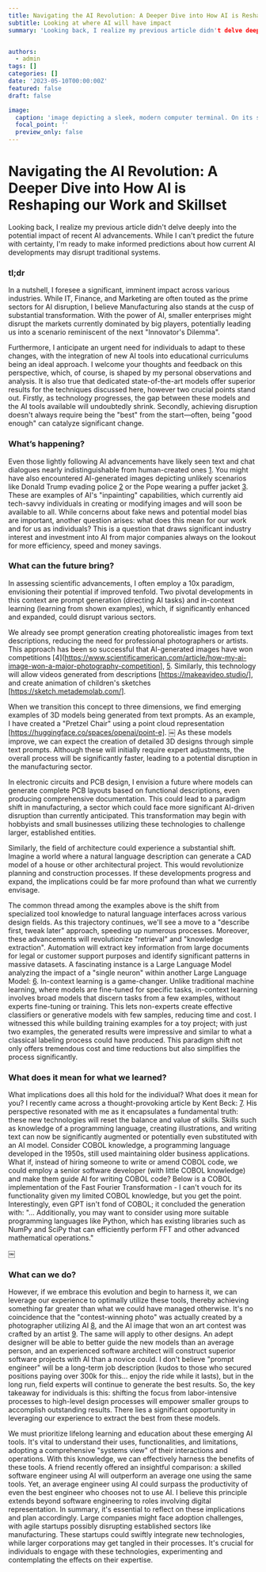 ```yaml
---
title: Navigating the AI Revolution: A Deeper Dive into How AI is Reshaping our Work and Skillset
subtitle: Looking at where AI will have impact
summary: 'Looking back, I realize my previous article didn't delve deeply into the potential impact of recent AI advancements. While I can't predict the future with certainty, I'm ready to make informed predictions about how current AI developments may disrupt traditional systems.In a nutshell, I foresee a significant, imminent impact across various industries. While IT, Finance, and Marketing are often touted as the prime sectors for AI disruption, I believe Manufacturing also stands at the cusp of substantial transformation. With the power of AI, smaller enterprises might disrupt the markets currently dominated by big players, potentially leading us into a scenario reminiscent of the next "Innovator's Dilemma". Furthermore, I anticipate an urgent need for individuals to adapt to these changes, with the integration of new AI tools into educational curriculums being an ideal approach.'


authors:
  - admin
tags: []
categories: []
date: '2023-05-10T00:00:00Z'
featured: false
draft: false

image:
  caption: 'image depicting a sleek, modern computer terminal. On its screen, display a vibrant, complex neural network visualization. Emerging from the screen, show a variety of tangible outputs in the form of physical objects: a piece of text morphing into a book, a digital design transforming into a 3D model, and an image turning into a real photograph.'
  focal_point: ''
  preview_only: false
---
```





# Navigating the AI Revolution: A Deeper Dive into How AI is Reshaping our Work and Skillset

Looking back, I realize my previous article didn't delve deeply into the potential impact of recent AI advancements. While I can't predict the future with certainty, I'm ready to make informed predictions about how current AI developments may disrupt traditional systems.


### tl;dr
In a nutshell, I foresee a significant, imminent impact across various industries. While IT, Finance, and Marketing are often touted as the prime sectors for AI disruption, I believe Manufacturing also stands at the cusp of substantial transformation. With the power of AI, smaller enterprises might disrupt the markets currently dominated by big players, potentially leading us into a scenario reminiscent of the next "Innovator's Dilemma".

Furthermore, I anticipate an urgent need for individuals to adapt to these changes, with the integration of new AI tools into educational curriculums being an ideal approach.
I welcome your thoughts and feedback on this perspective, which, of course, is shaped by my personal observations and analysis. 
It is also true that dedicated state-of-the-art models offer superior results for the techniques discussed here, however two crucial points stand out. Firstly, as technology progresses, the gap between these models and the AI tools available will undoubtedly shrink. Secondly, achieving disruption doesn't always require being the "best" from the start—often, being "good enough" can catalyze significant change.


### What’s happening?

Even those lightly following AI advancements have likely seen text and chat dialogues nearly indistinguishable from human-created ones [1](https://openai.com/blog/chatgpt). You might have also encountered AI-generated images depicting unlikely scenarios like Donald Trump evading police [2](https://www.bbc.com/news/world-us-canada-65069316) or the Pope wearing a puffer jacket [3](https://www.newscientist.com/article/2366312-should-you-be-worried-that-an-ai-picture-of-the-pope-went-viral/). These are examples of AI's "inpainting" capabilities, which currently aid tech-savvy individuals in creating or modifying images and will soon be available to all.
While concerns about fake news and potential model bias are important, another question arises: what does this mean for our work and for us as individuals? This is a question that draws significant industry interest and investment into AI from major companies always on the lookout for more efficiency, speed and money savings.

### What can the future bring?

In assessing scientific advancements, I often employ a 10x paradigm, envisioning their potential if improved tenfold. Two pivotal developments in this context are prompt generation (directing AI tasks) and in-context learning (learning from shown examples), which, if significantly enhanced and expanded, could disrupt various sectors.

We already see prompt generation creating photorealistic images from text descriptions, reducing the need for professional photographers or artists. This approach has been so successful that AI-generated images have won competitions [4](https://www.scientificamerican.com/article/how-my-ai-image-won-a-major-photography-competition], [5](https://www.nytimes.com/2022/09/02/technology/ai-artificial-intelligence-artists.html). Similarly, this technology will allow videos generated from descriptions [https://makeavideo.studio/], and create animation of children's sketches [https://sketch.metademolab.com/].

When we transition this concept to three dimensions, we find emerging examples of 3D models being generated from text prompts. As an example, I have created a "Pretzel Chair" using a point cloud representation [https://huggingface.co/spaces/openai/point-e].
￼
As these models improve, we can expect the creation of detailed 3D designs through simple text prompts. Although these will initially require expert adjustments, the overall process will be significantly faster, leading to a potential disruption in the manufacturing sector.

In electronic circuits and PCB design, I envision a future where models can generate complete PCB layouts based on functional descriptions, even producing comprehensive documentation. This could lead to a paradigm shift in manufacturing, a sector which could face more significant AI-driven disruption than currently anticipated. This transformation may begin with hobbyists and small businesses utilizing these technologies to challenge larger, established entities.

Similarly, the field of architecture could experience a substantial shift. Imagine a world where a natural language description can generate a CAD model of a house or other architectural project. This would revolutionize planning and construction processes. If these developments progress and expand, the implications could be far more profound than what we currently envisage.


The common thread among the examples above is the shift from specialized tool knowledge to natural language interfaces across various design fields. As this trajectory continues, we'll see a move to a "describe first, tweak later" approach, speeding up numerous processes.
Moreover, these advancements will revolutionize "retrieval" and "knowledge extraction". Automation will extract key information from large documents for legal or customer support purposes and identify significant patterns in massive datasets. A fascinating instance is a Large Language Model analyzing the impact of a "single neuron" within another Large Language Model: [6](https://openaipublic.blob.core.windows.net/neuron-explainer/paper/index.html).
In-context learning is a game-changer. Unlike traditional machine learning, where models are fine-tuned for specific tasks, in-context learning involves broad models that discern tasks from a few examples, without experts fine-tuning or training. This lets non-experts create effective classifiers or generative models with few samples, reducing time and cost. I witnessed this while building training examples for a toy project; with just two examples, the generated results were impressive and similar to what a classical labeling process could have produced. This paradigm shift not only offers tremendous cost and time reductions but also simplifies the process significantly.

### What does it mean for what we learned?

What implications does all this hold for the individual? What does it mean for you? I recently came across a thought-provoking article by Kent Beck: [7](https://tidyfirst.substack.com/p/90-of-my-skills-are-now-worth-0). His perspective resonated with me as it encapsulates a fundamental truth: these new technologies will reset the balance and value of skills. Skills such as knowledge of a programming language, creating illustrations, and writing text can now be significantly augmented or potentially even substituted with an AI model.
Consider COBOL knowledge, a programming language developed in the 1950s, still used maintaining older business applications. What if, instead of hiring someone to write or amend COBOL code, we could employ a senior software developer (with little COBOL knowledge) and make them guide AI for writing COBOL code? Below is a COBOL implementation of the Fast Fourier Transformation - I can't vouch for its functionality given my limited COBOL knowledge, but you get the point.
Interestingly, even GPT isn't fond of COBOL; it concluded the generation with: "... Additionally, you may want to consider using more suitable programming languages like Python, which has existing libraries such as NumPy and SciPy that can efficiently perform FFT and other advanced mathematical operations."

￼

### What can we do?

However, if we embrace this evolution and begin to harness it, we can leverage our experience to optimally utilize these tools, thereby achieving something far greater than what we could have managed otherwise. It's no coincidence that the "contest-winning photo" was actually created by a photographer utilizing AI [8](https://www.scientificamerican.com/article/how-my-ai-image-won-a-major-photography-competition/), and the AI image that won an art contest was crafted by an artist [9](https://www.nytimes.com/2022/09/02/technology/ai-artificial-intelligence-artists.html). The same will apply to other designs. An adept designer will be able to better guide the new models than an average person, and an experienced software architect will construct superior software projects with AI than a novice could. I don't believe "prompt engineer" will be a long-term job description (kudos to those who secured positions paying over 300k for this... enjoy the ride while it lasts), but in the long run, field experts will continue to generate the best results.
So, the key takeaway for individuals is this: shifting the focus from labor-intensive processes to high-level design processes will empower smaller groups to accomplish outstanding results. There lies a significant opportunity in leveraging our experience to extract the best from these models.



We must prioritize lifelong learning and education about these emerging AI tools. It's vital to understand their uses, functionalities, and limitations, adopting a comprehensive "systems view" of their interactions and operations. With this knowledge, we can effectively harness the benefits of these tools.
A friend recently offered an insightful comparison: a skilled software engineer using AI will outperform an average one using the same tools. Yet, an average engineer using AI could surpass the productivity of even the best engineer who chooses not to use AI. I believe this principle extends beyond software engineering to roles involving digital representation.
In summary, it's essential to reflect on these implications and plan accordingly. Large companies might face adoption challenges, with agile startups possibly disrupting established sectors like manufacturing. These startups could swiftly integrate new technologies, while larger corporations may get tangled in their processes. It's crucial for individuals to engage with these technologies, experimenting and contemplating the effects on their expertise.


